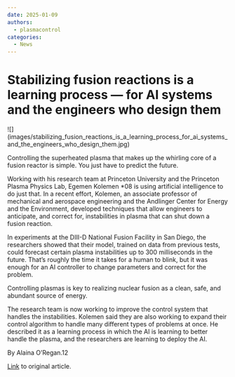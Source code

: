 ```yaml
---
date: 2025-01-09
authors:
  - plasmacontrol
categories:
  - News
---
```


# Stabilizing fusion reactions is a learning process — for AI systems and the engineers who design them 

<div class="post-title-image" markdown="span">
![](images/stabilizing_fusion_reactions_is_a_learning_process_for_ai_systems_and_the_engineers_who_design_them.jpg)
</div>


Controlling the superheated plasma that makes up the whirling core of a fusion reactor is simple. You just have to predict the future. 

<!-- more -->

Working with his research team at Princeton University and the Princeton Plasma Physics Lab, Egemen Kolemen *08 is using artificial intelligence to do just that. In a recent effort, Kolemen, an associate professor of mechanical and aerospace engineering and the Andlinger Center for Energy and the Environment, developed techniques that allow engineers to anticipate, and correct for, instabilities in plasma that can shut down a fusion reaction. 

In experiments at the DIII-D National Fusion Facility in San Diego, the researchers showed that their model, trained on data from previous tests, could forecast certain plasma instabilities up to 300 milliseconds in the future. That’s roughly the time it takes for a human to blink, but it was enough for an AI controller to change parameters and correct for the problem. 

Controlling plasmas is key to realizing nuclear fusion as a clean, safe, and abundant source of energy.

The research team is now working to improve the control system that handles the instabilities. Kolemen said they are also working to expand their control algorithm to handle many different types of problems at once. He described it as a learning process in which the AI is learning to better handle the plasma, and the researchers are learning to deploy the AI. 

By Alaina O’Regan.12

[Link](https://engineering.princeton.edu/news/2024/12/20/stabilizing-fusion-reactions-learning-process-ai-systems-and-engineers-who-design-them) to original article.
